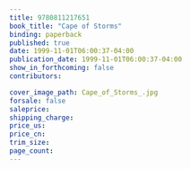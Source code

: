 ```yaml
---
title: 9780811217651
book_title: "Cape of Storms"
binding: paperback
published: true
date: 1999-11-01T06:00:37-04:00
publication_date: 1999-11-01T06:00:37-04:00
show_in_forthcoming: false
contributors:

cover_image_path: Cape_of_Storms_.jpg
forsale: false
saleprice:
shipping_charge:
price_us:
price_cn:
trim_size:
page_count:
---
```



